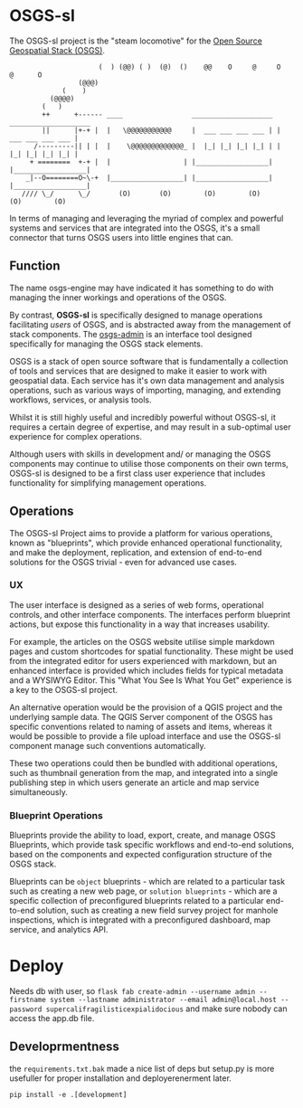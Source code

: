 # OSGS-sl

The OSGS-sl project is the "steam locomotive" for the [Open Source Geospatial Stack (OSGS)](https://github.com/kartoza/osgs).

```text
                      (  ) (@@) ( )  (@)  ()    @@    O     @     O     @      O
                 (@@@)
             (    )
          (@@@@)
        (   )
        ++      +------ ____                 ____________________ ____________________
        ||      |+-+ |  |   \@@@@@@@@@@@     |  ___ ___ ___ ___ | |  ___ ___ ___ ___ |
      /---------|| | |  |    \@@@@@@@@@@@@@_ |  |_| |_| |_| |_| | |  |_| |_| |_| |_| |
     + ========  +-+ |  |                  | |__________________| |__________________|
    _|--O========O~\-+  |__________________| |__________________| |__________________|
   //// \_/      \_/       (O)       (O)        (O)        (O)       (O)        (O)
```

In terms of managing and leveraging the myriad of complex and powerful systems and services that are integrated into the OSGS, it's a small connector that turns OSGS users into little engines that can.

## Function

The name osgs-engine may have indicated it has something to do with managing the inner workings and operations of the OSGS.

By contrast, **OSGS-sl** is specifically designed to manage operations facilitating _users_ of OSGS, and is abstracted away from the management of stack components. The [osgs-admin](https://github.com/zacharlie/osgs-admin) is an interface tool designed specifically for managing the OSGS stack elements.

OSGS is a stack of open source software that is fundamentally a collection of tools and services that are designed to make it easier to work with geospatial data. Each service has it's own data management and analysis operations, such as various ways of importing, managing, and extending workflows, services, or analysis tools.

Whilst it is still highly useful and incredibly powerful without OSGS-sl, it requires a certain degree of expertise, and may result in a sub-optimal user experience for complex operations.

Although users with skills in development and/ or managing the OSGS components may continue to utilise those components on their own terms, OSGS-sl is designed to be a first class user experience that includes functionality for simplifying management operations.

## Operations

The OSGS-sl Project aims to provide a platform for various operations, known as "blueprints", which provide enhanced operational functionality, and make the deployment, replication, and extension of end-to-end solutions for the OSGS trivial - even for advanced use cases.

### UX

The user interface is designed as a series of web forms, operational controls, and other interface components. The interfaces perform blueprint actions, but expose this functionality in a way that increases usability.

For example, the articles on the OSGS website utilise simple markdown pages and custom shortcodes for spatial functionality. These might be used from the integrated editor for users experienced with markdown, but an enhanced interface is provided which includes fields for typical metadata and a WYSIWYG Editor. This "What You See Is What You Get" experience is a key to the OSGS-sl project.

An alternative operation would be the provision of a QGIS project and the underlying sample data. The QGIS Server component of the OSGS has specific conventions related to naming of assets and items, whereas it would be possible to provide a file upload interface and use the OSGS-sl component manage such conventions automatically.

These two operations could then be bundled with additional operations, such as thumbnail generation from the map, and integrated into a single publishing step in which users generate an article and map service simultaneously.

### Blueprint Operations

Blueprints provide the ability to load, export, create, and manage OSGS Blueprints, which provide task specific workflows and end-to-end solutions, based on the components and expected configuration structure of the OSGS stack.

Blueprints can be `object` blueprints - which are related to a particular task such as creating a new web page, or `solution blueprints` - which are a specific collection of preconfigured blueprints related to a particular end-to-end solution, such as creating a new field survey project for manhole inspections, which is integrated with a preconfigured dashboard, map service, and analytics API.

# Deploy

Needs db with user, so `flask fab create-admin --username admin --firstname system --lastname administrator --email admin@local.host --password supercalifragilisticexpialidocious` and make sure nobody can access the app.db file.

## Developrmentness

the `requirements.txt.bak` made a nice list of deps but setup.py is more usefuller for proper installation and deployerenerment later.

`pip install -e .[development]`
